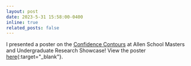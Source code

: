 ```yaml
---
layout: post
date: 2023-5-31 15:58:00-0400
inline: true
related_posts: false
---
```


I presented a poster on the [Confidence Contours](https://andre-ye.github.io/projects/confidence_contours/) at Allen School Masters and Undergraduate Research Showcase! View the poster [here](https://andre-ye.github.io/assets/pdf/Confidence_Contours_Poster.pdf){:target="_blank"}.